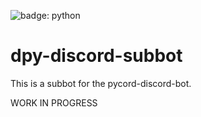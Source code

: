 ![badge: python](https://img.shields.io/badge/Lang-Python-informational?style=for-the-badge&logo=Python&logoColor=white&color=fcd132)

# dpy-discord-subbot
This is a subbot for the pycord-discord-bot.

WORK IN PROGRESS
